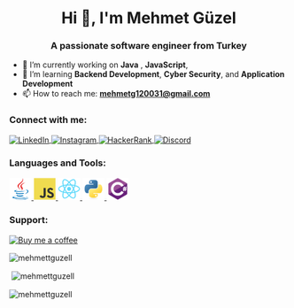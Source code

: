 <h1 align="center">Hi 👋, I'm Mehmet Güzel</h1>
<h3 align="center">A passionate software engineer from Turkey</h3>

- 🔭 I’m currently working on **Java** , **JavaScript**, 
- 🌱 I’m learning **Backend Development**, **Cyber Security**, and **Application Development**  
- 📫 How to reach me: **mehmetg120031@gmail.com**

<h3 align="left">Connect with me:</h3>
<p align="left">
  <a href="https://www.linkedin.com/in/mehmet-guzel-817367230/" target="blank">
    <img align="center" src="https://raw.githubusercontent.com/rahuldkjain/github-profile-readme-generator/master/src/images/icons/Social/linked-in-alt.svg" alt="LinkedIn" height="30" width="40"/>
  </a>
  <a href="https://instagram.com/mehmett_guzell" target="blank">
    <img align="center" src="https://raw.githubusercontent.com/rahuldkjain/github-profile-readme-generator/master/src/images/icons/Social/instagram.svg" alt="Instagram" height="30" width="40"/>
  </a>
  <a href="https://www.hackerrank.com/mehmetg120031" target="blank">
    <img align="center" src="https://raw.githubusercontent.com/rahuldkjain/github-profile-readme-generator/master/src/images/icons/Social/hackerrank.svg" alt="HackerRank" height="30" width="40"/>
  </a>
  <a href="https://discord.gg/memozeko" target="blank">
    <img align="center" src="https://raw.githubusercontent.com/rahuldkjain/github-profile-readme-generator/master/src/images/icons/Social/discord.svg" alt="Discord" height="30" width="40"/>
  </a>
</p>

<h3 align="left">Languages and Tools:</h3>
<p align="left">
  <a href="https://www.java.com" target="_blank" rel="noreferrer">
    <img src="https://raw.githubusercontent.com/devicons/devicon/master/icons/java/java-original.svg" alt="Java" width="40" height="40"/>
  </a>
  <a href="https://developer.mozilla.org/en-US/docs/Web/JavaScript" target="_blank" rel="noreferrer">
    <img src="https://raw.githubusercontent.com/devicons/devicon/master/icons/javascript/javascript-original.svg" alt="JavaScript" width="40" height="40"/>
  </a>
  <a href="https://reactjs.org/" target="_blank" rel="noreferrer">
    <img src="https://raw.githubusercontent.com/devicons/devicon/master/icons/react/react-original.svg" alt="React" width="40" height="40"/>
  </a>
  <a href="https://www.python.org" target="_blank" rel="noreferrer">
    <img src="https://raw.githubusercontent.com/devicons/devicon/master/icons/python/python-original.svg" alt="Python" width="40" height="40"/>
  </a>
  <a href="https://www.w3schools.com/cs/" target="_blank" rel="noreferrer">
    <img src="https://raw.githubusercontent.com/devicons/devicon/master/icons/csharp/csharp-original.svg" alt="C#" width="40" height="40"/>
  </a>
</p>


<h3 align="left">Support:</h3>
<p>
  <a href="https://buymeacoffee.com/mehmett_guzell" target="_blank">
    <img align="center" src="https://cdn.buymeacoffee.com/buttons/v2/default-yellow.png" height="50" width="210" alt="Buy me a coffee"/>
  </a>
</p>

<p><img align="center" src="https://github-readme-stats.vercel.app/api/top-langs?username=mehmettguzell&show_icons=true&locale=en&layout=compact" alt="mehmettguzell" /></p>

<p>&nbsp;<img align="center" src="https://github-readme-stats.vercel.app/api?username=mehmettguzell&show_icons=true&locale=en" alt="mehmettguzell" /></p>

<p><img align="center" src="https://github-readme-streak-stats.herokuapp.com/?user=mehmettguzell&" alt="mehmettguzell" /></p>
